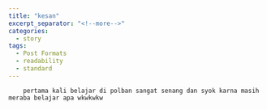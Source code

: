 ```yaml
---
title: "kesan"
excerpt_separator: "<!--more-->"
categories:
  - story 
tags:
  - Post Formats
  - readability
  - standard
---
```


 		pertama kali belajar di polban sangat senang dan syok karna masih meraba belajar apa wkwkwkw
 		